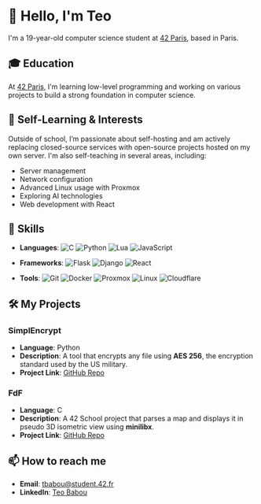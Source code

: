 # 👋 Hello, I'm Teo

I'm a 19-year-old computer science student at [42 Paris](https://www.42.fr/), based in Paris.

## 🎓 Education
At [42 Paris](https://www.42.fr/), I'm learning low-level programming and working on various projects to build a strong foundation in computer science.

## 🌟 Self-Learning & Interests
Outside of school, I’m passionate about self-hosting and am actively replacing closed-source services with open-source projects hosted on my own server. I'm also self-teaching in several areas, including:
- Server management
- Network configuration
- Advanced Linux usage with Proxmox
- Exploring AI technologies
- Web development with React

## 🔧 Skills

- **Languages**:
  ![C](https://img.shields.io/badge/-C-00599C?style=flat&logo=c&logoColor=white)
  ![Python](https://img.shields.io/badge/-Python-3776AB?style=flat&logo=python&logoColor=white)
  ![Lua](https://img.shields.io/badge/-Lua-2C2D72?style=flat&logo=lua&logoColor=white)
  ![JavaScript](https://img.shields.io/badge/-JavaScript-F7DF1E?style=flat&logo=javascript&logoColor=black)

- **Frameworks**:
  ![Flask](https://img.shields.io/badge/-Flask-000000?style=flat&logo=flask&logoColor=white)
  ![Django](https://img.shields.io/badge/-Django-092E20?style=flat&logo=django&logoColor=white)
  ![React](https://img.shields.io/badge/-React-61DAFB?style=flat&logo=react&logoColor=black)

- **Tools**:
  ![Git](https://img.shields.io/badge/-Git-F05032?style=flat&logo=git&logoColor=white)
  ![Docker](https://img.shields.io/badge/-Docker-2496ED?style=flat&logo=docker&logoColor=white)
  ![Proxmox](https://img.shields.io/badge/-Proxmox-000000?style=flat&logo=proxmox&logoColor=white)
  ![Linux](https://img.shields.io/badge/-Linux-FCC624?style=flat&logo=linux&logoColor=black)
  ![Cloudflare](https://img.shields.io/badge/-Cloudflare-F38020?style=flat&logo=cloudflare&logoColor=white)

## 🛠️ My Projects

### SimplEncrypt
- **Language**: Python
- **Description**: A tool that encrypts any file using **AES 256**, the encryption standard used by the US military.
- **Project Link**: [GitHub Repo](https://github.com/theaux42/SimplEncrypt)

### FdF
- **Language**: C
- **Description**: A 42 School project that parses a map and displays it in pseudo 3D isometric view using **minilibx**.
- **Project Link**: [GitHub Repo](https://github.com/theaux42/FdF)

## 📫 How to reach me
- **Email**: [tbabou@student.42.fr](mailto:tbabou@student.42.fr)
- **LinkedIn**: [Teo Babou](https://www.linkedin.com/in/teo-babou-2744b7325/)
